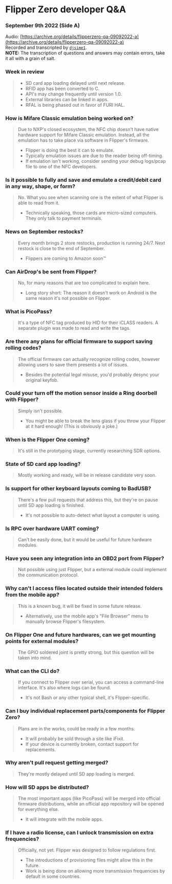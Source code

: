 # Flipper Zero developer Q&A
### September 9th 2022 (Side A)

Audio: [https://archive.org/details/flipperzero-qa-09092022-a](https://archive.org/details/flipperzero-qa-09092022-a)  
Recorded and transcripted by [`djsime1`](https://dj.je).  
**NOTE:** The transcription of questions and answers may contain errors, take it all with a grain of salt.

### Week in review
> - SD card app loading delayed until next release.
> - RFID app has been converted to C.
> - API's may change frequently until version 1.0.
> - External libraries can be linked in apps.
> - RFAL is being phased out in favor of FURI HAL.

### How is Mifare Classic emulation being worked on?
> Due to NXP's closed ecosystem, the NFC chip doesn't have native hardware support for Mifare Classic emulation. Instead, all the emulation has to take place via software in Flipper's firmware.
> - Flipper is doing the best it can to emulate.
> - Typically emulation issues are due to the reader being off-timing.
> - If emulation isn't working, consider sending your debug logs/pcap file to one of the NFC developers.

### Is it possible to fully and save and emulate a credit/debit card in any way, shape, or form?
> No. What you see when scanning one is the extent of what Flipper is able to read from it.
> - Technically speaking, those cards are micro-sized computers. They only talk to payment terminals.

### News on September restocks?
> Every month brings 2 store restocks, production is running 24/7. Next restock is close to the end of September.
> - Flippers are coming to Amazon soon™

### Can AirDrop's be sent from Flipper?
> No, for many reasons that are too complicated to explain here.
> - Long story short: The reason it doesn't work on Android is the same reason it's not possible on Flipper.

### What is PicoPass?
> It's a type of NFC tag produced by HID for their iCLASS readers. A separate plugin was made to read and write the tags.

### Are there any plans for official firmware to support saving rolling codes?
> The official firmware can actually recognize rolling codes, however allowing users to save them presents a lot of issues.
> - Besides the potential legal misuse, you'd probably desync your original keyfob.

### Could your turn off the motion sensor inside a Ring doorbell with Flipper?
> Simply isn't possible.
> - You might be able to break the lens glass if you throw your Flipper at it hard enough! (This is obviously a joke.)

### When is the Flipper One coming?
> It's still in the prototyping stage, currently researching SDR options.

### State of SD card app loading?
> Mostly working and ready, will be in release candidate very soon.

### Is support for other keyboard layouts coming to BadUSB?
> There's a few pull requests that address this, but they're on pause until SD app loading is finished.
> - It's not possible to auto-detect what layout a computer is using.

### Is RPC over hardware UART coming?
> Can't be easily done, but it would be useful for future hardware modules.

### Have you seen any integration into an OBD2 port from Flipper?
> Not possible using just Flipper, but a external module could implement the communication protocol.

### Why can't I access files located outside their intended folders from the mobile app?
> This is a known bug, it will be fixed in some future release.
> - Alternatively, use the mobile app's "File Browser" menu to manually browse Flipper's filesystem.

### On Flipper One and future hardwares, can we get mounting points for external modules?
> The GPIO soldered joint is pretty strong, but this question will be taken into mind.

### What can the CLI do?
> If you connect to Flipper over serial, you can access a command-line interface. It's also where logs can be found.
> - It's not Bash or any other typical shell, it's Flipper-specific.

### Can I buy individual replacement parts/components for Flipper Zero?
> Plans are in the works, could be ready in a few months.
> - It will probably be sold through a site like iFixit.
> - If your device is currently broken, contact support for replacements.

### Why aren't pull request getting merged?
> They're mostly delayed until SD app loading is merged.

### How will SD apps be distributed?
> The most important apps (like PicoPass) will be merged into official firmware distributions, while an official app repository will be opened for everything else.
> - It will integrate with the mobile apps.

### If I have a radio license, can I unlock transmission on extra frequencies?
> Officially, not yet. Flipper was designed to follow regulations first.
> - The introductions of provisioning files might allow this in the future.
> - Work is being done on allowing more transmission frequencies by default in some countries.
